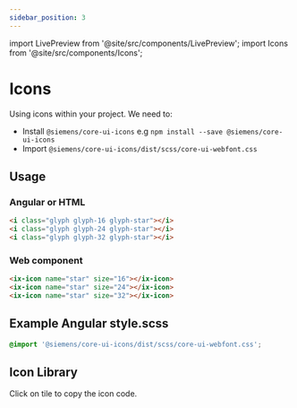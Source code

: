 ```yaml
---
sidebar_position: 3
---
```


import LivePreview from '@site/src/components/LivePreview';
import Icons from '@site/src/components/Icons';

# Icons

Using icons within your project. We need to:

- Install `@siemens/core-ui-icons` e.g `npm install --save @siemens/core-ui-icons`
- Import `@siemens/core-ui-icons/dist/scss/core-ui-webfont.css`

## Usage

### Angular or HTML

```html
<i class="glyph glyph-16 glyph-star"></i>
<i class="glyph glyph-24 glyph-star"></i>
<i class="glyph glyph-32 glyph-star"></i>
```

### Web component

```html
<ix-icon name="star" size="16"></ix-icon>
<ix-icon name="star" size="24"></ix-icon>
<ix-icon name="star" size="32"></ix-icon>
```

## Example Angular style.scss

```scss
@import '@siemens/core-ui-icons/dist/scss/core-ui-webfont.css';
```

## Icon Library

Click on tile to copy the icon code.

<Icons></Icons>
